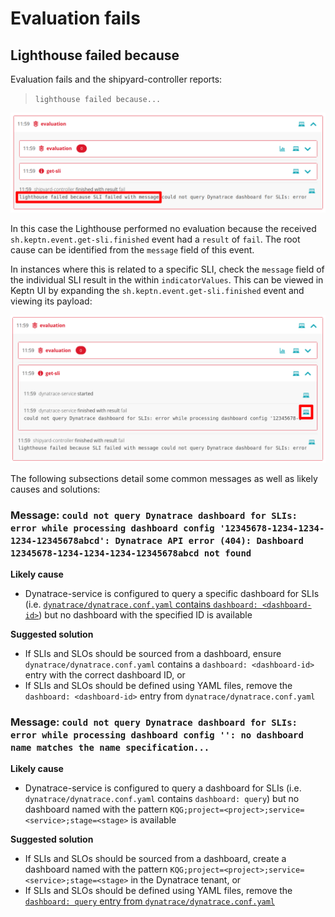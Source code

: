 # Evaluation fails

## Lighthouse failed because

Evaluation fails and the shipyard-controller reports:
> `lighthouse failed because...`

![No evaluation performed by Lighthouse](images/lighthouse-failed-because.png)

In this case the Lighthouse performed no evaluation because the received `sh.keptn.event.get-sli.finished` event had a `result` of `fail`. The root cause can be identified from the `message` field of this event.

In instances where this is related to a specific SLI, check the `message` field of the individual SLI result in the within `indicatorValues`. This can be viewed in Keptn UI by expanding the `sh.keptn.event.get-sli.finished` event and viewing its payload:

![View `sh.keptn.event.get-sli.finished` payload](images/get-sli-finished-event-payload.png)

The following subsections detail some common messages as well as likely causes and solutions:

### Message: `could not query Dynatrace dashboard for SLIs: error while processing dashboard config '12345678-1234-1234-1234-12345678abcd': Dynatrace API error (404): Dashboard 12345678-1234-1234-1234-12345678abcd not found`

**Likely cause**

- Dynatrace-service is configured to query a specific dashboard for SLIs (i.e. [`dynatrace/dynatrace.conf.yaml` contains `dashboard: <dashboard-id>`](dynatrace-conf-yaml-file.md#dashboard-sli-mode-configuration-dashboard)) but no dashboard with the specified ID is available

**Suggested solution**

 - If SLIs and SLOs should be sourced from a dashboard, ensure `dynatrace/dynatrace.conf.yaml` contains a `dashboard: <dashboard-id>` entry with the correct dashboard ID, or
 - If SLIs and SLOs should be defined using YAML files, remove the `dashboard: <dashboard-id>` entry from `dynatrace/dynatrace.conf.yaml`

### Message: `could not query Dynatrace dashboard for SLIs: error while processing dashboard config '': no dashboard name matches the name specification...`

**Likely cause**

- Dynatrace-service is configured to query a dashboard for SLIs (i.e. `dynatrace/dynatrace.conf.yaml` contains `dashboard: query`) but no dashboard named with the pattern `KQG;project=<project>;service=<service>;stage=<stage>` is available

**Suggested solution**

- If SLIs and SLOs should be sourced from a dashboard, create a dashboard named with the pattern `KQG;project=<project>;service=<service>;stage=<stage>` in the Dynatrace tenant, or
- If SLIs and SLOs should be defined using YAML files, remove the [`dashboard: query` entry from `dynatrace/dynatrace.conf.yaml`](dynatrace-conf-yaml-file.md#dashboard-sli-mode-configuration-dashboard)
